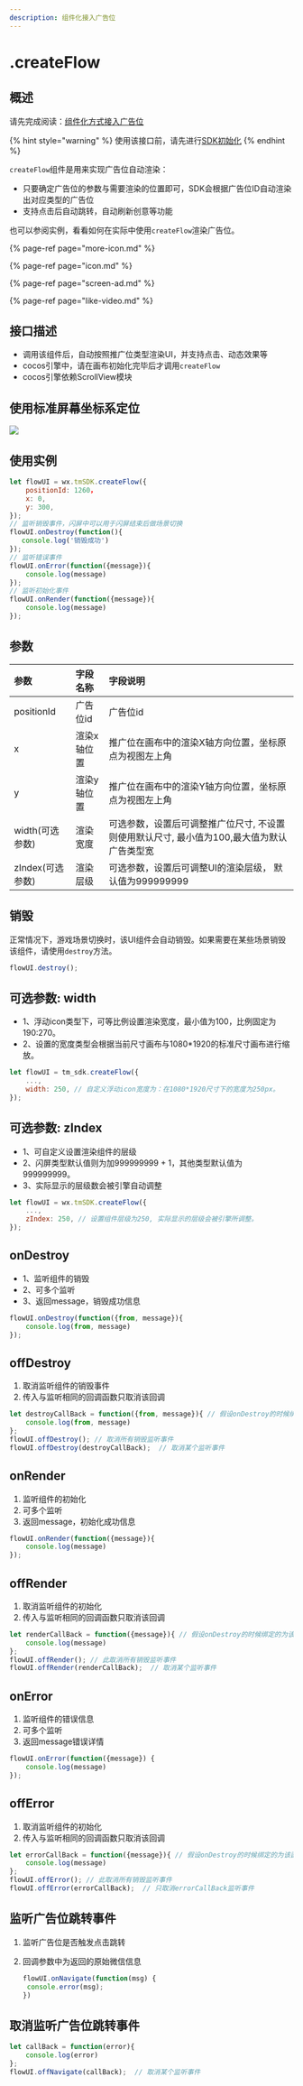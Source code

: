```yaml
---
description: 组件化接入广告位
---
```


# .createFlow

## 概述

请先完成阅读：[组件化方式接入广告位](../)

{% hint style="warning" %}
使用该接口前，请先进行[SDK初始化](../../initialization.md)
{% endhint %}

`createFlow`组件是用来实现广告位自动渲染：

* 只要确定广告位的参数与需要渲染的位置即可，SDK会根据广告位ID自动渲染出对应类型的广告位
* 支持点击后自动跳转，自动刷新创意等功能

也可以参阅实例，看看如何在实际中使用`createFlow`渲染广告位。

{% page-ref page="more-icon.md" %}

{% page-ref page="icon.md" %}

{% page-ref page="screen-ad.md" %}

{% page-ref page="like-video.md" %}

## **接口描述**

* 调用该组件后，自动按照推广位类型渲染UI，并支持点击、动态效果等
* cocos引擎中，请在画布初始化完毕后才调用`createFlow`
* cocos引擎依赖ScrollView模块

## **使用标准屏幕坐标系定位**

![](https://cdn.kuaiyugo.com/plat/SDK/prod/static_files/createTiger_coordinate.png)

## **使用实例**

```javascript
let flowUI = wx.tmSDK.createFlow({
    positionId: 1260，
    x: 0,     
    y: 300,   
});
// 监听销毁事件，闪屏中可以用于闪屏结束后做场景切换
flowUI.onDestroy(function(){
   console.log('销毁成功')
});
// 监听错误事件
flowUI.onError(function({message}){
    console.log(message)
});
// 监听初始化事件
flowUI.onRender(function({message}){
    console.log(message)
});
```

## **参数**

| 参数 | 字段名称 | 字段说明 |
| :--- | :--- | :--- |
| positionId | 广告位id | 广告位id |
| x | 渲染x轴位置 | 推广位在画布中的渲染X轴方向位置，坐标原点为视图左上角 |
| y | 渲染y轴位置 | 推广位在画布中的渲染Y轴方向位置，坐标原点为视图左上角 |
| width\(可选参数\) | 渲染宽度 | 可选参数，设置后可调整推广位尺寸, 不设置则使用默认尺寸, 最小值为100,最大值为默认广告类型宽 |
| zIndex\(可选参数\) | 渲染层级 | 可选参数，设置后可调整UI的渲染层级， 默认值为999999999 |

## **销毁**

正常情况下，游戏场景切换时，该UI组件会自动销毁。如果需要在某些场景销毁该组件，请使用`destroy`方法。

```javascript
flowUI.destroy();
```

## **可选参数: width**

* 1、浮动icon类型下，可等比例设置渲染宽度，最小值为100，比例固定为190:270。
* 2、设置的宽度类型会根据当前尺寸画布与1080\*1920的标准尺寸画布进行缩放。

```javascript
let flowUI = tm_sdk.createFlow({
    ...,  
    width: 250, // 自定义浮动icon宽度为：在1080*1920尺寸下的宽度为250px。
});
```

## **可选参数: zIndex**

* 1、可自定义设置渲染组件的层级
* 2、闪屏类型默认值则为加999999999 + 1，其他类型默认值为999999999。
* 3、实际显示的层级数会被引擎自动调整

```javascript
let flowUI = wx.tmSDK.createFlow({
    ...,  
    zIndex: 250, // 设置组件层级为250, 实际显示的层级会被引擎所调整。
});
```

## **onDestroy**

* 1、监听组件的销毁
* 2、可多个监听
* 3、返回message，销毁成功信息

```javascript
flowUI.onDestroy(function({from, message}){
    console.log(from, message)
});
```

## **offDestroy**

1. 取消监听组件的销毁事件
2. 传入与监听相同的回调函数只取消该回调

```javascript
let destroyCallBack = function({from, message}){ // 假设onDestroy的时候绑定的为该函数
    console.log(from, message)
};
flowUI.offDestroy(); // 取消所有销毁监听事件
flowUI.offDestroy(destroyCallBack);  // 取消某个监听事件
```

## **onRender**

1. 监听组件的初始化
2. 可多个监听
3. 返回message，初始化成功信息

```javascript
flowUI.onRender(function({message}){
    console.log(message)
});
```

## **offRender**

1. 取消监听组件的初始化
2. 传入与监听相同的回调函数只取消该回调

```javascript
let renderCallBack = function({message}){ // 假设onDestroy的时候绑定的为该函数
    console.log(message)
};
flowUI.offRender(); // 此取消所有销毁监听事件
flowUI.offRender(renderCallBack);  // 取消某个监听事件
```

## **onError**

1. 监听组件的错误信息
2. 可多个监听
3. 返回message错误详情

```javascript
flowUI.onError(function({message}) {
    console.log(message)
});
```

## **offError**

1. 取消监听组件的初始化
2. 传入与监听相同的回调函数只取消该回调

```javascript
let errorCallBack = function({message}){ // 假设onDestroy的时候绑定的为该函数
    console.log(message)
};
flowUI.offError(); // 此取消所有销毁监听事件
flowUI.offError(errorCallBack);  // 只取消errorCallBack监听事件
```

## **监听广告位跳转事件**

1. 监听广告位是否触发点击跳转
2. 回调参数中为返回的原始微信信息

   ```javascript
   flowUI.onNavigate(function(msg) {
    console.error(msg);
   })
   ```

## **取消监听广告位跳转事件**

```javascript
let callBack = function(error){
    console.log(error)
};
flowUI.offNavigate(callBack);  // 取消某个监听事件
```

